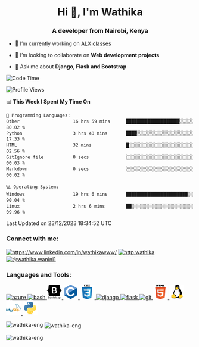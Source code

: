 <h1 align="center">Hi 👋, I'm Wathika</h1>
<h3 align="center">A developer from Nairobi, Kenya</h3>

- 🔭 I’m currently working on [ALX classes](https://www.alxafrica.com/software-engineering/)
  
- 👯 I’m looking to collaborate on **Web development projects**

- 💬 Ask me about **Django, Flask and Bootstrap**
  

<!--START_SECTION:waka-->
![Code Time](http://img.shields.io/badge/Code%20Time-32%20hrs%209%20mins-blue)

![Profile Views](http://img.shields.io/badge/Profile%20Views-81-blue)

📊 **This Week I Spent My Time On** 

```text
💬 Programming Languages: 
Other                    16 hrs 59 mins      ████████████████████░░░░░   80.02 % 
Python                   3 hrs 40 mins       ████░░░░░░░░░░░░░░░░░░░░░   17.33 % 
HTML                     32 mins             █░░░░░░░░░░░░░░░░░░░░░░░░   02.56 % 
GitIgnore file           0 secs              ░░░░░░░░░░░░░░░░░░░░░░░░░   00.03 % 
Markdown                 0 secs              ░░░░░░░░░░░░░░░░░░░░░░░░░   00.02 % 

💻 Operating System: 
Windows                  19 hrs 6 mins       ███████████████████████░░   90.04 % 
Linux                    2 hrs 6 mins        ██░░░░░░░░░░░░░░░░░░░░░░░   09.96 % 
```


 Last Updated on 23/12/2023 18:34:52 UTC
<!--END_SECTION:waka-->
<h3 align="left">Connect with me:</h3>
<p align="left">
<a href="https://linkedin.com/in/https://www.linkedin.com/in/wathikawww/" target="blank"><img align="center" src="https://raw.githubusercontent.com/rahuldkjain/github-profile-readme-generator/master/src/images/icons/Social/linked-in-alt.svg" alt="https://www.linkedin.com/in/wathikawww/" height="30" width="40" /></a>
<a href="https://instagram.com/http.wathika" target="blank"><img align="center" src="https://raw.githubusercontent.com/rahuldkjain/github-profile-readme-generator/master/src/images/icons/Social/instagram.svg" alt="http.wathika" height="30" width="40" /></a>
<a href="https://medium.com/@wathika.wanini1" target="blank"><img align="center" src="https://raw.githubusercontent.com/rahuldkjain/github-profile-readme-generator/master/src/images/icons/Social/medium.svg" alt="@wathika.wanini1" height="30" width="40" /></a>
</p>

<h3 align="left">Languages and Tools:</h3>
<p align="left"> <a href="https://azure.microsoft.com/en-in/" target="_blank" rel="noreferrer"> <img src="https://www.vectorlogo.zone/logos/microsoft_azure/microsoft_azure-icon.svg" alt="azure" width="40" height="40"/> </a> <a href="https://www.gnu.org/software/bash/" target="_blank" rel="noreferrer"> <img src="https://www.vectorlogo.zone/logos/gnu_bash/gnu_bash-icon.svg" alt="bash" width="40" height="40"/> </a> <a href="https://getbootstrap.com" target="_blank" rel="noreferrer"> <img src="https://raw.githubusercontent.com/devicons/devicon/master/icons/bootstrap/bootstrap-plain-wordmark.svg" alt="bootstrap" width="40" height="40"/> </a> <a href="https://www.cprogramming.com/" target="_blank" rel="noreferrer"> <img src="https://raw.githubusercontent.com/devicons/devicon/master/icons/c/c-original.svg" alt="c" width="40" height="40"/> </a> <a href="https://www.w3schools.com/css/" target="_blank" rel="noreferrer"> <img src="https://raw.githubusercontent.com/devicons/devicon/master/icons/css3/css3-original-wordmark.svg" alt="css3" width="40" height="40"/> </a> <a href="https://www.djangoproject.com/" target="_blank" rel="noreferrer"> <img src="https://cdn.worldvectorlogo.com/logos/django.svg" alt="django" width="40" height="40"/> </a> <a href="https://flask.palletsprojects.com/" target="_blank" rel="noreferrer"> <img src="https://www.vectorlogo.zone/logos/pocoo_flask/pocoo_flask-icon.svg" alt="flask" width="40" height="40"/> </a> <a href="https://git-scm.com/" target="_blank" rel="noreferrer"> <img src="https://www.vectorlogo.zone/logos/git-scm/git-scm-icon.svg" alt="git" width="40" height="40"/> </a> <a href="https://www.w3.org/html/" target="_blank" rel="noreferrer"> <img src="https://raw.githubusercontent.com/devicons/devicon/master/icons/html5/html5-original-wordmark.svg" alt="html5" width="40" height="40"/> </a> <a href="https://www.linux.org/" target="_blank" rel="noreferrer"> <img src="https://raw.githubusercontent.com/devicons/devicon/master/icons/linux/linux-original.svg" alt="linux" width="40" height="40"/> </a> <a href="https://www.mysql.com/" target="_blank" rel="noreferrer"> <img src="https://raw.githubusercontent.com/devicons/devicon/master/icons/mysql/mysql-original-wordmark.svg" alt="mysql" width="40" height="40"/> </a> <a href="https://www.python.org" target="_blank" rel="noreferrer"> <img src="https://raw.githubusercontent.com/devicons/devicon/master/icons/python/python-original.svg" alt="python" width="40" height="40"/> </a> </p>

<p><img align="left" src="https://github-readme-stats.vercel.app/api/top-langs?username=wathika-eng&show_icons=true&locale=en&layout=compact" alt="wathika-eng" /></p>

<p>&nbsp;<img align="center" src="https://github-readme-stats.vercel.app/api?username=wathika-eng&show_icons=true&locale=en" alt="wathika-eng" /></p>

<p><img align="center" src="https://github-readme-streak-stats.herokuapp.com/?user=wathika-eng&" alt="wathika-eng" /></p>

